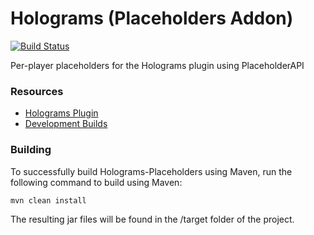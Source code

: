 # Holograms (Placeholders Addon)
[![Build Status](http://ci.sainttx.com/buildStatus/icon?job=Holograms-Placeholders)](http://ci.sainttx.com/job/HologramsPlaceholders/)

Per-player placeholders for the Holograms plugin using PlaceholderAPI

### Resources

* [Holograms Plugin](https://github.com/sainttx/Holograms)
* [Development Builds](http://ci.sainttx.com/job/Holograms-Placeholders/)

### Building

To successfully build Holograms-Placeholders using Maven, run the following command to build using Maven:
```
mvn clean install
```
The resulting jar files will be found in the /target folder of the project.
